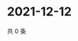 # 2021-12-12

共 0 条

<!-- BEGIN WEIBO -->
<!-- 最后更新时间 Sun Dec 12 2021 19:11:26 GMT+0800 (China Standard Time) -->

<!-- END WEIBO -->

